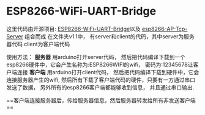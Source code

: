# ESP8266-WiFi-UART-Bridge
这里代码由开源项目:
[ESP8266-WiFi-UART-Bridge](https://github.com/roboremo/ESP8266-WiFi-UART-Bridgehttps://github.com/roboremo/ESP8266-WiFi-UART-Bridge)以及
[esp8266-AP-Tcp-Server](esp8266-AP-Tcp-Server)
组合而成
在文件夹v1.1中， 有server和client的代码，其中server为服务器代码
client为客户端代码

使用方法：
**服务器**
用arduino打开server代码， 然后把代码编译下载到一个esp8266硬件中，它会产生名称为:ESP8266WIFI的wifi， 密码为:12345678让客户端连接
**客户端**
用arduino打开client代码， 然后把代码编译下载到硬件中，它会连接服务器产生的wifi, 然后所有下载了客户端代码的硬件，只要有一方通过串口发送了数据， 另外所有的esp8266客户端都能够收到信息， 并且通过串口输出.

==客户端连接服务器后，传给服务器信息，然后服务器转发给所有非发送客户端==




